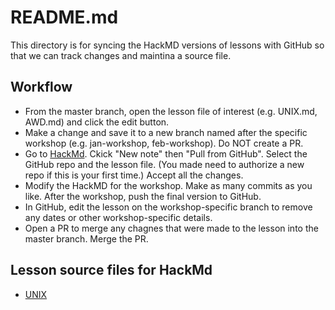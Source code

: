 # README.md

This directory is for syncing the HackMD versions of lessons with GitHub so that we can track changes and maintina a source file. 

## Workflow

- From the master branch, open the lesson file of interest (e.g. UNIX.md, AWD.md) and click the edit button.
- Make a change and save it to a new branch named after the specific workshop (e.g. jan-workshop, feb-workshop). Do NOT create a PR.
- Go to [HackMd](https://hackmd.io/). Ckick "New note" then "Pull from GitHub". Select the GitHub repo and the lesson file. (You made need to authorize a new repo if this is your first time.) Accept all the changes. 
- Modify the HackMD for the workshop. Make as many commits as you like. After the workshop, push the final version to GitHub.
- In GitHub, edit the lesson on the workshop-specific branch to remove any dates or other workshop-specific details.  
- Open a PR to merge any chagnes that were made to the lesson into the master branch. Merge the PR. 

## Lesson source files for HackMd

- [UNIX](UNIX.md)
